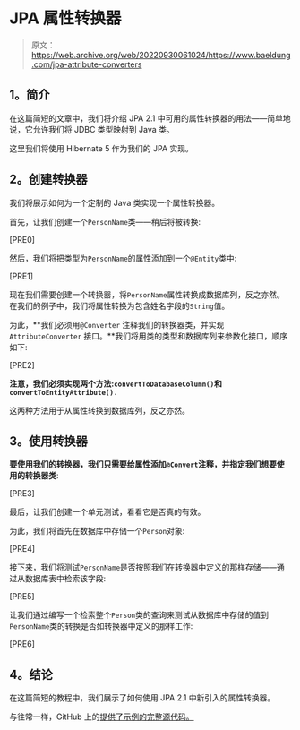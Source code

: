 # JPA 属性转换器

> 原文：<https://web.archive.org/web/20220930061024/https://www.baeldung.com/jpa-attribute-converters>

## **1。简介**

在这篇简短的文章中，我们将介绍 JPA 2.1 中可用的属性转换器的用法——简单地说，它允许我们将 JDBC 类型映射到 Java 类。

这里我们将使用 Hibernate 5 作为我们的 JPA 实现。

## **2。创建转换器**

我们将展示如何为一个定制的 Java 类实现一个属性转换器。

首先，让我们创建一个`PersonName`类——稍后将被转换:

[PRE0]

然后，我们将把类型为`PersonName`的属性添加到一个`@Entity`类中:

[PRE1]

现在我们需要创建一个转换器，将`PersonName`属性转换成数据库列，反之亦然。在我们的例子中，我们将属性转换为包含姓名字段的`String`值。

为此，**我们必须用`@Converter` 注释我们的转换器类，并实现`AttributeConverter` 接口。**我们将用类的类型和数据库列来参数化接口，顺序如下:

[PRE2]

**注意，我们必须实现两个方法:`convertToDatabaseColumn()`和`convertToEntityAttribute().`**

这两种方法用于从属性转换到数据库列，反之亦然。

## **3。使用转换器**

**要使用我们的转换器，我们只需要给属性添加`@Convert`注释，并指定我们想要使用的转换器类**:

[PRE3]

最后，让我们创建一个单元测试，看看它是否真的有效。

为此，我们将首先在数据库中存储一个`Person`对象:

[PRE4]

接下来，我们将测试`PersonName`是否按照我们在转换器中定义的那样存储——通过从数据库表中检索该字段:

[PRE5]

让我们通过编写一个检索整个`Person`类的查询来测试从数据库中存储的值到`PersonName`类的转换是否如转换器中定义的那样工作:

[PRE6]

## **4。结论**

在这篇简短的教程中，我们展示了如何使用 JPA 2.1 中新引入的属性转换器。

与往常一样，GitHub 上的[提供了示例的完整源代码。](https://web.archive.org/web/20220626200821/https://github.com/eugenp/tutorials/tree/master/persistence-modules/hibernate-jpa)